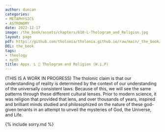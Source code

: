 ```yaml
---
author: duncan
categories:
- METAPHYSICS
- ASTRONOMY
date: 2022-12-17
image: /the_book/assets/chapters/610-L-Thologram_and_Religion.jpg
layout: page
pdf: https://github.com/tholonia/tholonia.github.io/raw/main/_the_book/assets/chapters/610-L-Thologram_and_Religion.pdf
DEL: the_book
tags:
- theology
- myth
title: Appx. L 📜 Thologram and Religion (W.i.P)
---
```


(THIS IS A WORK IN PROGRESS) The tholonic claim is that our understanding of reality is determined by the context of our understanding of the universally consistent laws.  Because of this, we will see the same patterns through these different cultural lenses. Prior to modern science, it was religion that provided that lens, and over thousands of years, inspired and brilliant minds studied and philosophized on the nature of these god-given tenants in an attempt to unveil the mysteries of God, the Universe, and Life.  

<!--more-->

{% include sorry.md %}
